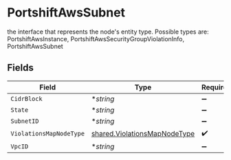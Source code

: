 # PortshiftAwsSubnet

the interface that represents the node's entity type. Possible types are: PortshiftAwsInstance, PortshiftAwsSecurityGroupViolationInfo, PortshiftAwsSubnet


## Fields

| Field                                                                               | Type                                                                                | Required                                                                            | Description                                                                         |
| ----------------------------------------------------------------------------------- | ----------------------------------------------------------------------------------- | ----------------------------------------------------------------------------------- | ----------------------------------------------------------------------------------- |
| `CidrBlock`                                                                         | **string*                                                                           | :heavy_minus_sign:                                                                  | N/A                                                                                 |
| `State`                                                                             | **string*                                                                           | :heavy_minus_sign:                                                                  | N/A                                                                                 |
| `SubnetID`                                                                          | **string*                                                                           | :heavy_minus_sign:                                                                  | N/A                                                                                 |
| `ViolationsMapNodeType`                                                             | [shared.ViolationsMapNodeType](../../../pkg/models/shared/violationsmapnodetype.md) | :heavy_check_mark:                                                                  | N/A                                                                                 |
| `VpcID`                                                                             | **string*                                                                           | :heavy_minus_sign:                                                                  | N/A                                                                                 |